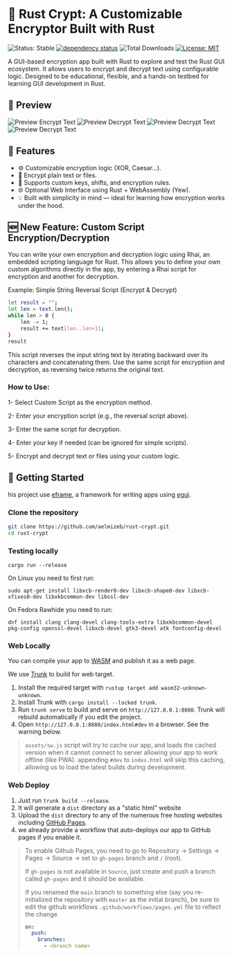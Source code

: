 # 🔐 Rust Crypt: A Customizable Encryptor Built with Rust

<!--
![WIP](https://img.shields.io/badge/status-WIP-orange?style=flat-square)
-->
![Status: Stable](https://img.shields.io/badge/status-stable-brightgreen?style=flat-square)
[![dependency status](https://deps.rs/repo/github/aelmizeb/rust-crypt/status.svg)](https://deps.rs/repo/github/aelmizeb/rust-crypt)
![Total Downloads](https://img.shields.io/github/downloads/aelmizeb/rust-crypt/total)
[![License: MIT](https://img.shields.io/badge/License-MIT-yellow.svg)](LICENSE)

<!--
> ⚠️ **WORK IN PROGRESS**  
> This app is currently under active development. It is not ready for use. Please do not install it.
-->

A GUI-based encryption app built with Rust to explore and test the Rust GUI ecosystem.
It allows users to encrypt and decrypt text using configurable logic. Designed to be educational, flexible, and a hands-on testbed for learning GUI development in Rust.

## 🔎 Preview
![Preview Encrypt Text](./media/preview-text-encrypt.png) ![Preview Decrypt Text](./media/preview-text-decrypt.png)
![Preview Decrypt Text](./media/preview-file-decrypt.png)![Preview Decrypt Text](./media/preview-file-decrypt.png)

## 🧠 Features

- ⚙️ Customizable encryption logic (XOR, Caesar...).
- 📁 Encrypt plain text or files.
- 🧩 Supports custom keys, shifts, and encryption rules.
- 🌐 Optional Web Interface using Rust + WebAssembly (Yew).
- 💡 Built with simplicity in mind — ideal for learning how encryption works under the hood.

## 🆕 New Feature: Custom Script Encryption/Decryption
You can write your own encryption and decryption logic using Rhai, an embedded scripting language for Rust.
This allows you to define your own custom algorithms directly in the app, by entering a Rhai script for encryption and another for decryption.

Example: Simple String Reversal Script (Encrypt & Decrypt)

```bash
let result = "";
let len = text.len();
while len > 0 {
    len -= 1;
    result += text[len..len+1];
}
result
```

This script reverses the input string text by iterating backward over its characters and concatenating them.
Use the same script for encryption and decryption, as reversing twice returns the original text.

### How to Use:

1- Select Custom Script as the encryption method.

2- Enter your encryption script (e.g., the reversal script above).

3- Enter the same script for decryption.

4- Enter your key if needed (can be ignored for simple scripts).

5- Encrypt and decrypt text or files using your custom logic.

## 🚀 Getting Started

his project use [eframe](https://github.com/emilk/egui/tree/master/crates/eframe), a framework for writing apps using [egui](https://github.com/emilk/egui/).

### Clone the repository

```bash
git clone https://github.com/aelmizeb/rust-crypt.git
cd rust-crypt
```

### Testing locally

`cargo run --release`

On Linux you need to first run:

`sudo apt-get install libxcb-render0-dev libxcb-shape0-dev libxcb-xfixes0-dev libxkbcommon-dev libssl-dev`

On Fedora Rawhide you need to run:

`dnf install clang clang-devel clang-tools-extra libxkbcommon-devel pkg-config openssl-devel libxcb-devel gtk3-devel atk fontconfig-devel`

### Web Locally

You can compile your app to [WASM](https://en.wikipedia.org/wiki/WebAssembly) and publish it as a web page.

We use [Trunk](https://trunkrs.dev/) to build for web target.
1. Install the required target with `rustup target add wasm32-unknown-unknown`.
2. Install Trunk with `cargo install --locked trunk`.
3. Run `trunk serve` to build and serve on `http://127.0.0.1:8080`. Trunk will rebuild automatically if you edit the project.
4. Open `http://127.0.0.1:8080/index.html#dev` in a browser. See the warning below.

> `assets/sw.js` script will try to cache our app, and loads the cached version when it cannot connect to server allowing your app to work offline (like PWA).
> appending `#dev` to `index.html` will skip this caching, allowing us to load the latest builds during development.

### Web Deploy
1. Just run `trunk build --release`.
2. It will generate a `dist` directory as a "static html" website
3. Upload the `dist` directory to any of the numerous free hosting websites including [GitHub Pages](https://docs.github.com/en/free-pro-team@latest/github/working-with-github-pages/configuring-a-publishing-source-for-your-github-pages-site).
4. we already provide a workflow that auto-deploys our app to GitHub pages if you enable it.
> To enable Github Pages, you need to go to Repository -> Settings -> Pages -> Source -> set to `gh-pages` branch and `/` (root).
>
> If `gh-pages` is not available in `Source`, just create and push a branch called `gh-pages` and it should be available.
>
> If you renamed the `main` branch to something else (say you re-initialized the repository with `master` as the initial branch), be sure to edit the github workflows `.github/workflows/pages.yml` file to reflect the change
> ```yml
> on:
>   push:
>     branches:
>       - <branch name>
> ```
